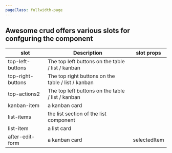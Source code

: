 ```yaml
---
pageClass: fullwidth-page
---
```



## Awesome crud offers various slots for confguring the component


| slot              | Description                                        | slot props   |
|-------------------|----------------------------------------------------|--------------|
| top-left-buttons  | The top left buttons on the table / list / kanban  |              |
| top-right-buttons | The top right buttons on the table / list / kanban |              |
| top-actions2      | The top left buttons on the table / list / kanban  |              |
| kanban-item       | a kanban card                                      |              |
| list-items        | the list section of the list component             |              |
| list-item         | a list card                                        |              |
| after-edit-form   | a kanban card                                      | selectedItem |



